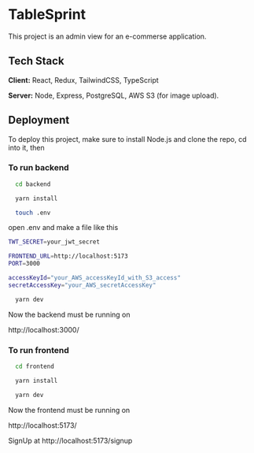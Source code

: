 
# TableSprint

This project is an admin view for an e-commerse application.



## Tech Stack

**Client:** React, Redux, TailwindCSS, TypeScript

**Server:** Node, Express, PostgreSQL, AWS S3 (for image upload).


## Deployment

To deploy this project, make sure to install Node.js and clone the repo, cd into it, then

### To run backend

```bash
  cd backend
```
```bash
  yarn install
```
```bash
  touch .env
```
open .env and make a file like this
```bash
TWT_SECRET=your_jwt_secret

FRONTEND_URL=http://localhost:5173
PORT=3000

accessKeyId="your_AWS_accessKeyId_with_S3_access"
secretAccessKey="your_AWS_secretAccessKey"
```
```bash
  yarn dev
```
Now the backend must be running on

http://localhost:3000/

### To run frontend

```bash
  cd frontend
```
```bash
  yarn install
```
```bash
  yarn dev
```
Now the frontend must be running on

http://localhost:5173/

SignUp at http://localhost:5173/signup